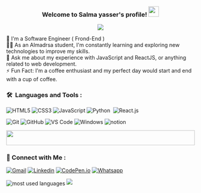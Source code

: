 <h3 align="center">
  Welcome to Salma yasser's profile!
  <img src="https://media.giphy.com/media/hvRJCLFzcasrR4ia7z/giphy.gif" width="28">
</h3>

<!-- Typing SVG by DenverCoder1 - https://github.com/DenverCoder1/readme-typing-svg -->
<p align="center">
  <a href="https://github.com/DenverCoder1/readme-typing-svg"><img src="https://readme-typing-svg.herokuapp.com/?lines=Software%20developer;Always%20learning%20new%20things&font=Fira%20Code&center=true&width=440&height=45&color=f75c7e&vCenter=true&size=22"></a>
</p> 


🏢 I'm a Software Engineer ( Frond-End ) <br>
👨‍💻 As an Almadrsa student, I'm constantly learning and exploring new technologies to improve my skills. <br>
💬 Ask me about my experience with JavaScript and ReactJS, or anything related to web development. <br>
⚡ Fun Fact: I'm a coffee enthusiast and my perfect day would start and end with a cup of coffee. <br>


### 🛠 &nbsp;Languages and Tools :
![HTML5](https://img.shields.io/badge/-HTML5-%23E44D27?style=flat-square&logo=html5&logoColor=ffffff)
![CSS3](https://img.shields.io/badge/-CSS3-%231572B6?style=flat-square&logo=css3)
![JavaScript](https://img.shields.io/badge/-JavaScript-black?style=flat-square&logo=javascript)
![Python](https://img.shields.io/badge/-Python%20-05122A?style=flat&logo=python)&nbsp;
![React.js](https://img.shields.io/badge/-React-05122A?style=flat&logo=react)

![Git](https://img.shields.io/badge/-Git-%23F05032?style=flat-square&logo=git&logoColor=%23ffffff)
![GitHub](https://img.shields.io/badge/-GitHub-181717?style=flat-square&logo=github)
![VS Code](http://img.shields.io/badge/-VS%20Code-007ACC?style=flat-square&logo=visual-studio-code&logoColor=ffffff)
![Windows](http://img.shields.io/badge/-Windows-0078D6?style=flat-square&logo=windows&logoColor=ffffff)
![notion](https://img.shields.io/badge/-notion-fff?style=flat-square&logo=notion&logoColor=000)


<img src="https://github.com/Govindv7555/Govindv7555/blob/main/49e76e0596857673c5c80c85b84394c1.gif" width=100% height=40px>

 ### 🔗 Connect with Me :
[![Gmail](https://img.shields.io/badge/Gmail-D14836?style=for-the-badge&logo=gmail&logoColor=white&link=mailto:khaledradwan96@gmail.com)](mailto:khaledradwan96@gmail.com)
[![Linkedin](https://img.shields.io/badge/LinkedIn-0077B5?style=for-the-badge&logo=linkedin&logoColor=white
)](https://www.linkedin.com/in/khaledradwan96)
[![CodePen.io](https://img.shields.io/badge/Codepen-000000?style=for-the-badge&logo=codepen&logoColor=white)]([https://codepen.io/amrsayed74](https://codepen.io/khaledradwan96))
[![Whatsapp](https://img.shields.io/badge/-Whatsapp-075e54?style=for-the-badge&logo=Whatsapp&logoColor=white)](https://api.whatsapp.com/send?phone=201145574637)


<img align="center" src="https://github-readme-stats.vercel.app/api/top-langs?username=khaledradwan96&show_icons=true&locale=en&layout=compact&theme=radical" alt="most used languages" />

<a href="https://komarev.com/ghpvc/?username=khaledradwan96&style=for-the-badge">
    <img src="https://komarev.com/ghpvc/?username=khaledradwan96&style=for-the-badge">
</a>
